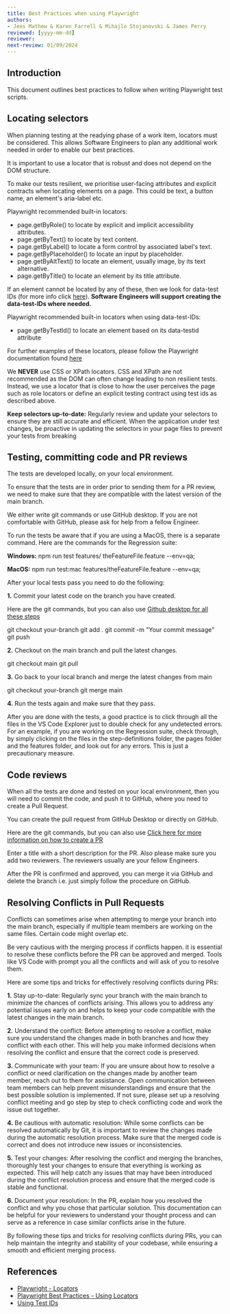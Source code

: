 ```yaml
---
title: Best Practices when using Playwright
authors: 
- Jees Mathew & Karen Farrell & Mihajlo Stojanovski & James Perry
reviewed: [yyyy-mm-dd]
reviewer:
next-review: 01/09/2024
---
```


## Introduction
This document outlines best practices to follow when writing Playwright test scripts.

## Locating selectors
When planning testing at the readying phase of a work item, locators must be considered.  This allows Software Engineers to plan any additional work needed in order to enable our best practices.

It is important to use a locator that is robust and does not depend on the DOM structure.

To make our tests resilient, we prioritise user-facing attributes and explicit contracts when locating elements on a page.  This could be text, a button name, an element's aria-label etc.

Playwright recommended built-in locators:

- page.getByRole() to locate by explicit and implicit accessibility attributes.
- page.getByText() to locate by text content.
- page.getByLabel() to locate a form control by associated label's text.
- page.getByPlaceholder() to locate an input by placeholder.
- page.getByAltText() to locate an element, usually image, by its text alternative.
- page.getByTitle() to locate an element by its title attribute.


If an element cannot be located by any of these, then we look for data-test IDs (for more info click [here](https://playwright.dev/docs/locators#locate-by-test-id)).  **Software Engineers will support creating the data-test-IDs where needed.**

Playwright recommended built-in locators when using data-test-IDs:

- page.getByTestId() to locate an element based on its data-testid attribute

For further examples of these locators, please follow the Playwright documentation found [here](https://playwright.dev/docs/locators)


We **NEVER** use CSS or XPath locators.  CSS and XPath are not recommended as the DOM can often change leading to non resilient tests. Instead, we use a locator that is close to how the user perceives the page such as role locators or define an explicit testing contract using test ids as described above.

**Keep selectors up-to-date:** Regularly review and update your selectors to ensure they are still accurate and efficient. When the application under test changes, be proactive in updating the selectors in your page files to prevent your tests from breaking

## Testing, committing code and PR reviews
The tests are developed locally, on your local environment. 

To ensure that the tests are in order prior to sending them for a PR review, we need to make sure that they are compatible with the latest version of the main branch.

We either write git commands or use GitHub desktop. If you are not comfortable with GitHub, please ask for help from a fellow Engineer. 

To run the tests be aware that if you are using a MacOS, there is a separate command. Here are the commands for the Regression suite:

**Windows:**
npm run test features/ theFeatureFile.feature --env=qa;

**MacOS:**
npm run test:mac features/theFeatureFile.feature --env=qa;


After your local tests pass you need to do the following:

**1.**	Commit your latest code on the branch you have created.

Here are the git commands, but you can also use [Github desktop for all these steps](https://docs.github.com/en/desktop/contributing-and-collaborating-using-github-desktop/keeping-your-local-repository-in-sync-with-github/syncing-your-branch-in-github-desktop#merging-another-branch-into-your-project-branch)

git checkout your-branch
git add .
git commit -m "Your commit message"
git push


**2.**	Checkout on the main branch and pull the latest changes.

git checkout main
git pull

**3.**	Go back to your local branch and merge the latest changes from main

git checkout your-branch
git merge main

**4.**	Run the tests again and make sure that they pass. 

After you are done with the tests, a good practice is to click through all the files in the VS Code Explorer just to double check for any undetected errors. For an example, if you are working on the Regression suite, check through, by simply clicking on the files in the step-definitions folder, the pages folder and the features folder, and look out for any errors. This is just a precautionary measure.

## Code reviews
When all the tests are done and tested on your local environment, then you will need to commit the code, and push it to GitHub, where you need to create a Pull Request.

You can create the pull request from GitHub Desktop or directly on GitHub.

Here are the git commands, but you can also use [Click here for more information on how to create a PR](https://docs.github.com/en/pull-requests/collaborating-with-pull-requests/proposing-changes-to-your-work-with-pull-requests/creating-a-pull-request#creating-the-pull-request)

Enter a title with a short description for the PR. Also please make sure you add two reviewers. The reviewers usually are your fellow Engineers. 

After the PR is confirmed and approved, you can merge it via GitHub and delete the branch i.e. just simply follow the procedure on GitHub. 

## Resolving Conflicts in Pull Requests

Conflicts can sometimes arise when attempting to merge your branch into the main branch, especially if multiple team members are working on the same files. Certain code might overlap etc. 

Be very cautious with the merging process if conflicts happen. it is essential to resolve these conflicts before the PR can be approved and merged. Tools like VS Code with prompt you all the conflicts and will ask of you to resolve them.

Here are some tips and tricks for effectively resolving conflicts during PRs:

**1.**	Stay up-to-date: Regularly sync your branch with the main branch to minimize the chances of conflicts arising. This allows you to address any potential issues early on and helps to keep your code compatible with the latest changes in the main branch.

**2.**	Understand the conflict: Before attempting to resolve a conflict, make sure you understand the changes made in both branches and how they conflict with each other. This will help you make informed decisions when resolving the conflict and ensure that the correct code is preserved.

**3.**	Communicate with your team: If you are unsure about how to resolve a conflict or need clarification on the changes made by another team member, reach out to them for assistance. Open communication between team members can help prevent misunderstandings and ensure that the best possible solution is implemented. If not sure, please set up a resolving conflict meeting and go step by step to check conflicting code and work the issue out together.

**4.**	Be cautious with automatic resolution: While some conflicts can be resolved automatically by Git, it is important to review the changes made during the automatic resolution process. Make sure that the merged code is correct and does not introduce new issues or inconsistencies.

**5.**	Test your changes: After resolving the conflict and merging the branches, thoroughly test your changes to ensure that everything is working as expected. This will help catch any issues that may have been introduced during the conflict resolution process and ensure that the merged code is stable and functional.

**6.**	Document your resolution: In the PR, explain how you resolved the conflict and why you chose that particular solution. This documentation can be helpful for your reviewers to understand your thought process and can serve as a reference in case similar conflicts arise in the future.

By following these tips and tricks for resolving conflicts during PRs, you can help maintain the integrity and stability of your codebase, while ensuring a smooth and efficient merging process.



## References
- [Playwright - Locators](https://playwright.dev/docs/locators)
- [Playwright Best Practices - Using Locators](https://playwright.dev/docs/best-practices#use-locators)
- [Using Test IDs](https://playwright.dev/docs/locators#locate-by-test-id)